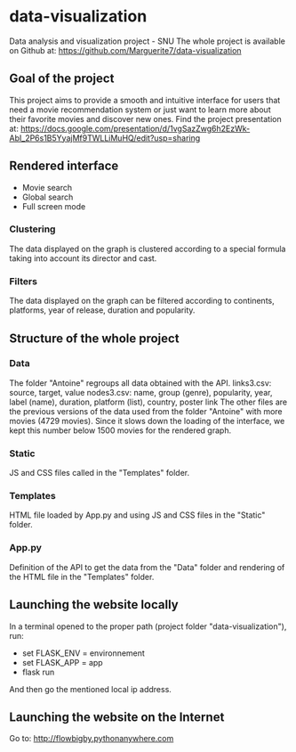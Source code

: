 # data-visualization
Data analysis and visualization project - SNU
The whole project is available on Github at: https://github.com/Marguerite7/data-visualization

## Goal of the project
This project aims to provide a smooth and intuitive interface for users that need a movie recommendation system
or just want to learn more about their favorite movies and discover new ones.
Find the project presentation at: https://docs.google.com/presentation/d/1vgSazZwg6h2EzWk-AbI_2P6s1B5YyajMf9TWLLiMuHQ/edit?usp=sharing

## Rendered interface
- Movie search
- Global search
- Full screen mode
### Clustering
The data displayed on the graph is clustered according to a special formula taking into account its director and cast.
### Filters
The data displayed on the graph can be filtered according to continents, platforms, year of release, duration and popularity.

## Structure of the whole project
### Data
The folder "Antoine" regroups all data obtained with the API.
links3.csv: source, target, value
nodes3.csv: name, group (genre), popularity, year, label (name), duration, platform (list), country, poster link
The other files are the previous versions of the data used from the folder "Antoine" with more movies (4729 movies).
Since it slows down the loading of the interface, we kept this number below 1500 movies for the rendered graph.
### Static
JS and CSS files called in the "Templates" folder.
### Templates
HTML file loaded by App.py and using JS and CSS files in the "Static" folder.
### App.py
Definition of the API to get the data from the "Data" folder and rendering of the HTML file in the "Templates" folder.

## Launching the website locally
In a terminal opened to the proper path (project folder "data-visualization"), run:
- set FLASK_ENV = environnement
- set FLASK_APP = app
- flask run

And then go the mentioned local ip address.

## Launching the website on the Internet
Go to: http://flowbigby.pythonanywhere.com